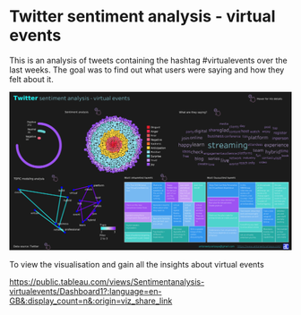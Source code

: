 # Twitter sentiment analysis - virtual events

This is an analysis of tweets containing the hashtag #virtualevents over the last weeks. 
The goal was to find out what users were saying and how they felt about it.
 
![](Dashboard%201-3.png)

To view the visualisation and gain all the insights about virtual events

https://public.tableau.com/views/Sentimentanalysis-virtualevents/Dashboard1?:language=en-GB&:display_count=n&:origin=viz_share_link
